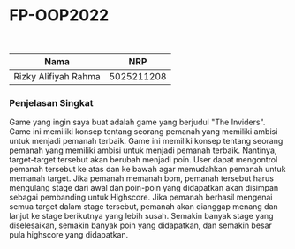 # FP-OOP2022
</br>

| Nama                 | NRP        |
| -------------------- | ---------- |
| Rizky Alifiyah Rahma | 5025211208 |



### Penjelasan Singkat

Game yang ingin saya buat adalah game yang berjudul "The Inviders". Game ini memiliki konsep tentang seorang pemanah yang memiliki ambisi untuk menjadi pemanah terbaik. Game ini memiliki konsep tentang seorang pemanah yang memiliki ambisi untuk menjadi pemanah terbaik. Nantinya, target-target tersebut akan berubah menjadi poin. User dapat mengontrol pemanah tersebut ke atas dan ke bawah agar memudahkan pemanah untuk memanah target. Jika pemanah memanah bom, pemanah tersebut harus mengulang stage dari awal dan poin-poin yang didapatkan akan disimpan sebagai pembanding untuk Highscore. Jika pemanah berhasil mengenai semua target dalam stage tersebut, pemanah akan dianggap menang dan lanjut ke stage berikutnya yang lebih susah. Semakin banyak stage yang diselesaikan, semakin banyak poin yang didapatkan, dan semakin besar pula highscore yang didapatkan.



